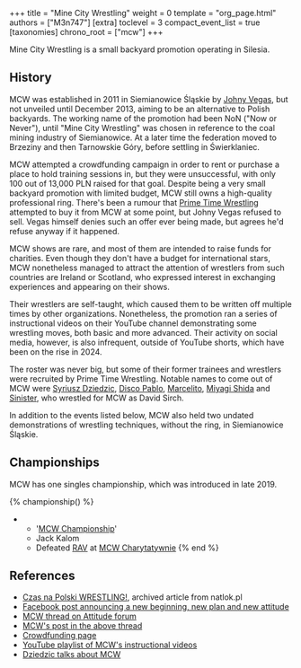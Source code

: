 
+++
title = "Mine City Wrestling"
weight = 0
template = "org_page.html"
authors = ["M3n747"]
[extra]
toclevel = 3
compact_event_list = true
[taxonomies]
chrono_root = ["mcw"]
+++

Mine City Wrestling is a small backyard promotion operating in Silesia.

## History

MCW was established in 2011 in Siemianowice Śląskie by [Johny Vegas](@/w/johny-vegas.md), but not unveiled until December 2013, aiming to be an alternative to Polish backyards.
The working name of the promotion had been NoN ("Now or Never"), until "Mine City Wrestling" was chosen in reference to the coal mining industry of Siemianowice.
At a later time the federation moved to Brzeziny and then Tarnowskie Góry, before settling in Świerklaniec.

MCW attempted a crowdfunding campaign in order to rent or purchase a place to hold training sessions in, but they were unsuccessful, with only 100 out of 13,000 PLN raised for that goal.
Despite being a very small backyard promotion with limited budget, MCW still owns a high-quality professional ring.
There's been a rumour that [Prime Time Wrestling](@/o/ptw.md) attempted to buy it from MCW at some point, but Johny Vegas refused to sell.
Vegas himself denies such an offer ever being made, but agrees he'd refuse anyway if it happened.

MCW shows are rare, and most of them are intended to raise funds for charities.
Even though they don't have a budget for international stars, MCW nonetheless managed to attract the attention of wrestlers from such countries are Ireland or Scotland,
who expressed interest in exchanging experiences and appearing on their shows.

Their wrestlers are self-taught, which caused them to be written off multiple times by other organizations.
Nonetheless, the promotion ran a series of instructional videos on their YouTube channel demonstrating some wrestling moves, both basic and more advanced.
Their activity on social media, however, is also infrequent, outside of YouTube shorts, which have been on the rise in 2024.

The roster was never big, but some of their former trainees and wrestlers were recruited by Prime Time Wrestling.
Notable names to come out of MCW were [Syriusz Dziedzic](@/w/dziedzic.md), [Disco Pablo](@/w/disco-pablo.md), [Marcelito](@/w/marcelito.md), [Miyagi Shida](@/w/miyagi-shida.md) and [Sinister](@/w/sinister.md), who wrestled for MCW as David Sirch.

In addition to the events listed below, MCW also held two undated demonstrations of wrestling techniques, without the ring, in Siemianowice Śląskie.

## Championships

MCW has one singles championship, which was introduced in late 2019.

{% championship() %}
- - '[MCW Championship](@/c/mcw-championship.md)'
  - Jack Kalom
  - Defeated [RAV](@/w/rav.md) at [MCW Charytatywnie](@/e/mcw/2024-11-16-mcw-charytatywnie.md)
{% end %}

## References

- [Czas na Polski WRESTLING!](https://web.archive.org/web/20160527112136/http://natlok.pl/czas-na-polski-wrestling/), archived article from natlok.pl
- [Facebook post announcing a new beginning, new plan and new attitude](https://www.facebook.com/minecitywrestling/posts/pfbid02zVfpG1gojMXq5jBkAVcqPMjnAmPLyhrNwqB78upeCzGchKRKKLJHd8zP6w7o1BQpl)
- [MCW thread on Attitude forum](https://forum.wrestling.pl/topic/34470-mcw-mine-city-wrestling/)
- [MCW's post in the above thread](https://forum.wrestling.pl/topic/34470-mcw-mine-city-wrestling/page/2/#comment-341346)
- [Crowdfunding page](https://wspieram.to/mcwwrestling)
- [YouTube playlist of MCW's instructional videos](https://www.youtube.com/playlist?list=PL2kby3nr3FjcQFyp_hr73GMhmD9iiOdAd)
- [Dziedzic talks about MCW](https://www.youtube.com/live/-mveTz3FApQ?si=GrAXj1vj7GMkwEdt&t=5200)
